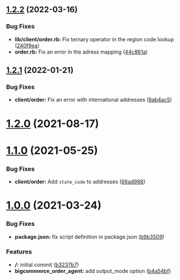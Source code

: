 ## [1.2.2](https://github.com/5-stones/huginn_bigcommerce_order_agent/compare/v1.2.1...v1.2.2) (2022-03-16)


### Bug Fixes

* **lib/client/order.rb:** Fix ternary operator in the region code lookup ([240f9ea](https://github.com/5-stones/huginn_bigcommerce_order_agent/commit/240f9eab41a0abbcb627bdfa624b3281a4edbf67))
* **order.rb:** Fix an error in the adress mapping ([44c861a](https://github.com/5-stones/huginn_bigcommerce_order_agent/commit/44c861a13a7827eb36e5638618f2d0dc0e397816))



## [1.2.1](https://github.com/5-stones/huginn_bigcommerce_order_agent/compare/v1.2.0...v1.2.1) (2022-01-21)


### Bug Fixes

* **client/order:** Fix an error with international addresses ([8ab4ac5](https://github.com/5-stones/huginn_bigcommerce_order_agent/commit/8ab4ac5eabd22e9220e91a1859249e278983a51b))



# [1.2.0](https://github.com/5-stones/huginn_bigcommerce_order_agent/compare/v1.1.0...v1.2.0) (2021-08-17)



# [1.1.0](https://github.com/5-stones/huginn_bigcommerce_order_agent/compare/v1.0.0...v1.1.0) (2021-05-25)


### Bug Fixes

* **client/order:** Add `state_code` to addresses ([66ad988](https://github.com/5-stones/huginn_bigcommerce_order_agent/commit/66ad988d50fcf54a327736f9cf4554d3d712b00e))



# [1.0.0](https://github.com/5-stones/huginn_bigcommerce_order_agent/compare/b3237b7d2d17f5a12c85e3633d1da4690ae779ad...v1.0.0) (2021-03-24)


### Bug Fixes

* **package.json:** fix script definition in package.json ([b9b3509](https://github.com/5-stones/huginn_bigcommerce_order_agent/commit/b9b3509fc7082340efcf6ccade2efb0148067e33))


### Features

* ***/*:** initial commit ([b3237b7](https://github.com/5-stones/huginn_bigcommerce_order_agent/commit/b3237b7d2d17f5a12c85e3633d1da4690ae779ad))
* **bigcommerce_order_agent:** add output_mode option ([b4a54bf](https://github.com/5-stones/huginn_bigcommerce_order_agent/commit/b4a54bfb0ebd417e4ab078479c6382b0b946e0b3))



